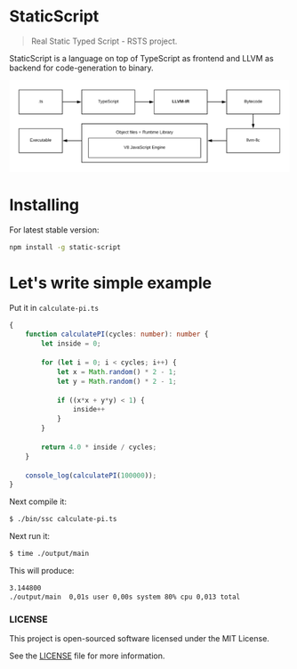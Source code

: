 StaticScript
============

> Real Static Typed Script - RSTS project.

StaticScript is a language on top of TypeScript as frontend and LLVM as backend for code-generation to binary. 

![](./docs/assets/how-it-works.png)

# Installing

For latest stable version:

```sh
npm install -g static-script
```

# Let's write simple example

Put it in `calculate-pi.ts`

```ts
{
    function calculatePI(cycles: number): number {
        let inside = 0;

        for (let i = 0; i < cycles; i++) {
            let x = Math.random() * 2 - 1;
            let y = Math.random() * 2 - 1;

            if ((x*x + y*y) < 1) {
                inside++
            }
        }

        return 4.0 * inside / cycles;
    }

    console_log(calculatePI(100000));
}
```

Next compile it:

```sh
$ ./bin/ssc calculate-pi.ts
```

Next run it:

```sh
$ time ./output/main
```

This will produce:

```
3.144800
./output/main  0,01s user 0,00s system 80% cpu 0,013 total
```

### LICENSE

This project is open-sourced software licensed under the MIT License.

See the [LICENSE](LICENSE) file for more information.
